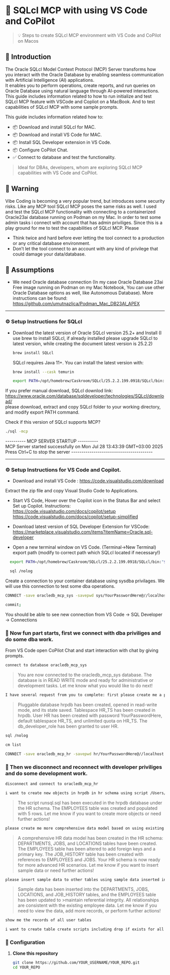 # 🧪 SQLcl MCP with using VS Code and CoPilot

> 💡 Steps to create SQLcl MCP environment with VS Code and CoPilot on Macos


## 🌟 Introduction

The Oracle SQLcl Model Context Protocol (MCP) Server transforms how you interact with the Oracle Database by enabling seamless communication with Artificial Intelligence (AI) applications.<br>
It enables you to perform operations, create reports, and run queries on Oracle Database using natural language through AI-powered interactions.<br>
This guide includes information related to how to run initialize and test SQLcl MCP feature with VSCode and Copliot on a MacBook. And to test capabilities of SQLcl MCP with some sample prompts.<br>

This guide includes information related how to:

- 📦 Download and install SQLcl for MAC.
- 📦 Download and install VS Code for MAC.
- 📦 Install SQL Developer extension in VS Code.
- 📦 Configure CoPilot Chat.
- ✅ Connect to database and test the functionality.

> Ideal for DBAs, developers, whom are exploring SQLcl MCP capabilities with VS Code and CoPilot.

## 🌟 Warning 

Vibe Coding is becoming a very popular trend, but introduces some security risks. Like any MCP tool SQLcl MCP poses the same risks as well. I used and test the SQLcl MCP functionality with connecting to a containerized Oracle23ai database running on Podman on my Mac. In order to test some admin tasks i connect with account that has admin priviliges. Since this is a play ground for me to test the capabilities of SQLcl MCP. Please
  - Think twice and hard before ever letting the tool connect to a production or any critical database environment.
  - Don’t let the tool connect to an account with any kind of privilege that could damage your data/database.

## 🌟 Assumptions

- We need Oracle database connection (In my case Oracle Database 23ai Free image running on Podman on my Mac Notebook, You can use other Oracle Database options as well, like Autonomous Database). More instructions can be found: <br>
https://github.com/umutnazlica/Podman_Mac_DB23AI_APEX

---

### ⚙️ Setup Instructions for SQLcl

- Download the latest version of Oracle SQLcl version 25.2+ and Install (I use brew to install SQLcl, if already installed please upgrade SQLcl to latest version, while creating the document latest version is 25.2.2)<br>

  ```bash
  brew install SQLcl
  ```
  SQLcl requires Java 11+. You can install the latest version with:<br>
  ```bash
  brew install --cask temurin
  ```
  ```bash
  export PATH=/opt/homebrew/Caskroom/SQLcl/25.2.2.199.0918/SQLcl/bin:"$PATH"
  ```
If you prefer manual download, SQLcl downlod link: <br>
https://www.oracle.com/database/sqldeveloper/technologies/SQLcl/download/ <br>
please download, extract and copy SQLcl folder to your working directory, and modify export PATH command.<br>

Check if this version of SQLcl supports MCP? <br>
```bash
./sql -mcp 
```
---------- MCP SERVER STARTUP ----------<br>
MCP Server started successfully on Mon Jul 28 13:43:39 GMT+03:00 2025<br>
Press Ctrl+C to stop the server
----------------------------------------<br>


---

### ⚙️ Setup Instructions for VS Code and Copilot.

- Download and install VS Code : https://code.visualstudio.com/download <br>

Extract the zip file and copy Visual Studio Code to Applications. <br>

- Start VS Code, Hover over the Copilot icon in the Status Bar and select Set up Copilot. Instructions:<br>
https://code.visualstudio.com/docs/copilot/setup <br>
https://code.visualstudio.com/docs/copilot/setup-simplified <br>

- Download latest version of SQL Developer Extension for VSCode:<br>
https://marketplace.visualstudio.com/items?itemName=Oracle.sql-developer <br>

- Open a new terminal window on VS Code. (Terminal->New Terminal)<br>
export path (modify to correct path which SQLcl located if necessary!)
```bash
  export PATH=/opt/homebrew/Caskroom/SQLcl/25.2.2.199.0918/SQLcl/bin:"$PATH"
```
```bash
  sql /nolog
```
Create a connection to your container database using sysdba privilages. We will use this connection to test some dba operations. <br>
```bash
CONNECT -save oracledb_mcp_sys -savepwd sys/YourPasswordHere@//localhost:1521/FREE as sysdba;
```
```bash
commit;
```
You should be able to see new connection from VS Code -> SQL Developer -> Connections <br>

### 🌟 Now fun part starts, first we connect with dba priviliges and do some dba work.

From VS Code open CoPilot Chat and start interaction with chat by giving prompts. <br>
```bash
connect to database oracledb_mcp_sys
```

>You are now connected to the oracledb_mcp_sys database. The database is in READ WRITE mode and ready for administrative or development tasks. Let me know what you would like to do next!
```bash
I have several request from you to complete: first please create me a pluggable database called hrpdb, put hrpdb read write mode, and save hrpdb state, create a new user HR with password YourPasswordHere in hrpdb, put HR user to db_developer_role, create a new tablespace HR_TS in hrpdb,make HR_TS as default tablespace for user HR, set quote unlimited to HR user for HR_TS 
```

>Pluggable database hrpdb has been created, opened in read-write mode, and its state saved.
>Tablespace HR_TS has been created in hrpdb.
>User HR has been created with password YourPasswordHere, default tablespace HR_TS, and unlimited quota on HR_TS.
>The db_developer_role has been granted to user HR.
```bash
sql /nolog
```
```bash
cm list
```
```bash
CONNECT -save oracledb_mcp_hr -savepwd hr/YourPasswordHere@//localhost:1521/hrpdb;
```

### 🌟 Then we disconnect and reconnect with developer priviliges and do some development work.

```bash
disconnect and connect to oracledb_mcp_hr
```
```bash
i want to create new objects in hrpdb in hr schema using script /Users/umutnazlica/git/MCP/MCP_VSCODE_COPILOT/runsql.sql
```

>The script runsql.sql has been executed in the hrpdb database under the HR schema. The EMPLOYEES table was created and populated with 5 rows. Let me know if you want to create more objects or need further actions!

```bash
please create me more comprehensive data model based on using existing EMPLOYEES table under HR schema
```
> A comprehensive HR data model has been created in the HR schema:
> DEPARTMENTS, JOBS, and LOCATIONS tables have been created.
> The EMPLOYEES table has been altered to add foreign keys and a primary key.
> The JOB_HISTORY table has been created with references to EMPLOYEES and JOBS.
> Your HR schema is now ready for more advanced HR scenarios. Let me know if you want to insert sample data or need further actions!
```bash
please insert sample data to other tables using sample data inserted in EMPLOYEE table with keeping referential integrity
```
>Sample data has been inserted into the DEPARTMENTS, JOBS, LOCATIONS, and JOB_HISTORY tables, and the EMPLOYEES table has been updated to >maintain referential integrity. All relationships are consistent with the existing employee data.
>Let me know if you need to view the data, add more records, or perform further actions!

```bash
show me the records of all user tables
```
```bash
i want to create table create scripts including drop if exists for all user tables in HR schema, and insert scripts for all user table records considering referential integrity, save the scipts to /Users/umutnazlica/git/MCP/MCP_VSCODE_COPILOT/runsql2.sql file, if file not exists you can create the file. If file exists you can update the file.
```

### 🔧 Configuration

1. **Clone this repository**  
   ```bash
   git clone https://github.com/YOUR_USERNAME/YOUR_REPO.git
   cd YOUR_REPO

  ```
